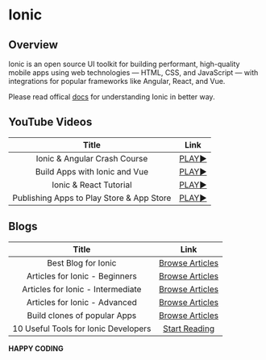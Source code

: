 # Ionic

## Overview

Ionic is an open source UI toolkit for building performant, high-quality mobile apps using web technologies — HTML, CSS, and JavaScript — with integrations for popular frameworks like Angular, React, and Vue.

Please read offical [docs](https://ionicframework.com/docs) for understanding Ionic in better way.



## YouTube Videos

| Title | Link | 
| :---: | :---: | 
| Ionic & Angular Crash Course | [PLAY:arrow_forward:](https://youtu.be/r2ga-iXS5i4) |
| Build Apps with Ionic and Vue | [PLAY:arrow_forward:](https://youtu.be/mQ4zmFy4d7Y) |
| Ionic & React Tutorial | [PLAY:arrow_forward:](https://youtu.be/_03VKmdrxV8) |
| Publishing Apps to Play Store & App Store | [PLAY:arrow_forward:](https://youtu.be/ry_ByVtzosE) |



## Blogs

| Title | Link | 
| :---: | :---: | 
| Best Blog for Ionic | [Browse Articles](https://devdactic.com/devblog/) |
| Articles for Ionic - Beginners | [Browse Articles](https://devdactic.com/tag/beginner/) |
| Articles for Ionic - Intermediate | [Browse Articles](https://devdactic.com/tag/intermediate/) |
| Articles for Ionic - Advanced | [Browse Articles](https://devdactic.com/tag/advanced/) |
| Build clones of popular Apps | [Browse Articles](https://devdactic.com/category/built-with-ionic/) |
| 10 Useful Tools for Ionic Developers | [Start Reading](https://devdactic.com/10-tools-ionic-developer/) |


**HAPPY CODING**